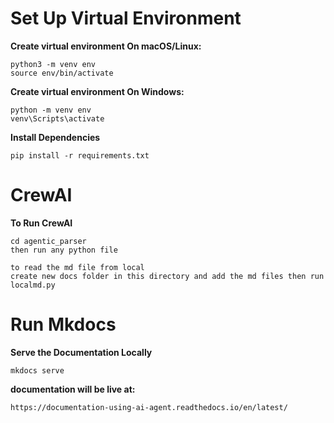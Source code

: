 # Set Up Virtual Environment
   **Create virtual environment On macOS/Linux:**
```
python3 -m venv env
source env/bin/activate
```
**Create virtual environment On Windows:**
```
python -m venv env
venv\Scripts\activate
```
**Install Dependencies**
```
pip install -r requirements.txt
```

# CrewAI

**To Run CrewAI**

```
cd agentic_parser
then run any python file
```

```
to read the md file from local
create new docs folder in this directory and add the md files then run localmd.py
```

# Run Mkdocs

**Serve the Documentation Locally**
```
mkdocs serve
```

**documentation will be live at:**
```
https://documentation-using-ai-agent.readthedocs.io/en/latest/
```
